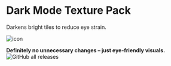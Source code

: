 # Dark Mode Texture Pack  

Darkens bright tiles to reduce eye strain.  

![icon](https://github.com/user-attachments/assets/2257e607-96f3-4474-84dc-9ea1a35846d5)  

**Definitely no unnecessary changes – just eye-friendly visuals.**  
![GitHub all releases](https://img.shields.io/github/downloads/siligone69/DarkmodeTexturePack/total?style=for-the-badge&label=Downloads)
